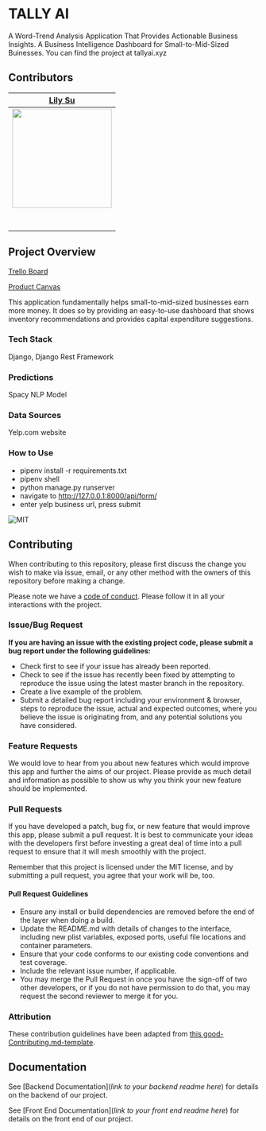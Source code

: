 # TALLY AI

A Word-Trend Analysis Application That Provides Actionable Business Insights. A Business Intelligence Dashboard for Small-to-Mid-Sized Buinesses.
You can find the project at tallyai.xyz

## Contributors



|                                       [Lily Su](https://github.com/LilySu)                                        |
| :-----------------------------------------------------------------------------------------------------------: | 
|                      [<img src="https://i.ibb.co/qFyv2nM/download.png" width = "200" />](https://github.com/LilySu)                       |
|                 [<img src="https://github.com/favicon.ico" width="15"> ](https://github.com/LilySu)                 |
| [ <img src="https://static.licdn.com/sc/h/al2o9zrvru7aqj8e1x2rzsrca" width="15"> ](https://www.linkedin.com/lilyxsu) | 








## Project Overview


[Trello Board](https://trello.com/b/chjNoXqZ/labs19-tallyai)

[Product Canvas](https://www.notion.so/Tally-AI-1cfa6653c8de4baf883f80ab9696d45e)

This application fundamentally helps small-to-mid-sized businesses earn more money. 
It does so by providing an easy-to-use dashboard that shows inventory recommendations and provides capital expenditure suggestions. 

### Tech Stack

Django, Django Rest Framework

### Predictions

Spacy NLP Model

### Data Sources

Yelp.com website

### How to Use

-   pipenv install -r requirements.txt
-   pipenv shell
-   python manage.py runserver
-   navigate to http://127.0.0.1:8000/api/form/
-   enter yelp business url, press submit


![MIT](https://img.shields.io/packagist/l/doctrine/orm.svg)


## Contributing

When contributing to this repository, please first discuss the change you wish to make via issue, email, or any other method with the owners of this repository before making a change.

Please note we have a [code of conduct](./code_of_conduct.md.md). Please follow it in all your interactions with the project.

### Issue/Bug Request

 **If you are having an issue with the existing project code, please submit a bug report under the following guidelines:**
 - Check first to see if your issue has already been reported.
 - Check to see if the issue has recently been fixed by attempting to reproduce the issue using the latest master branch in the repository.
 - Create a live example of the problem.
 - Submit a detailed bug report including your environment & browser, steps to reproduce the issue, actual and expected outcomes,  where you believe the issue is originating from, and any potential solutions you have considered.

### Feature Requests

We would love to hear from you about new features which would improve this app and further the aims of our project. Please provide as much detail and information as possible to show us why you think your new feature should be implemented.

### Pull Requests

If you have developed a patch, bug fix, or new feature that would improve this app, please submit a pull request. It is best to communicate your ideas with the developers first before investing a great deal of time into a pull request to ensure that it will mesh smoothly with the project.

Remember that this project is licensed under the MIT license, and by submitting a pull request, you agree that your work will be, too.

#### Pull Request Guidelines

- Ensure any install or build dependencies are removed before the end of the layer when doing a build.
- Update the README.md with details of changes to the interface, including new plist variables, exposed ports, useful file locations and container parameters.
- Ensure that your code conforms to our existing code conventions and test coverage.
- Include the relevant issue number, if applicable.
- You may merge the Pull Request in once you have the sign-off of two other developers, or if you do not have permission to do that, you may request the second reviewer to merge it for you.

### Attribution

These contribution guidelines have been adapted from [this good-Contributing.md-template](https://gist.github.com/PurpleBooth/b24679402957c63ec426).

## Documentation

See [Backend Documentation](_link to your backend readme here_) for details on the backend of our project.

See [Front End Documentation](_link to your front end readme here_) for details on the front end of our project.

